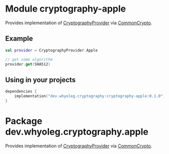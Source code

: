 # Module cryptography-apple

Provides implementation of [CryptographyProvider][CryptographyProvider] via
[CommonCrypto](https://developer.apple.com/library/archive/documentation/Security/Conceptual/cryptoservices/Introduction/Introduction.html).

## Example

```kotlin
val provider = CryptographyProvider.Apple

// get some algorithm
provider.get(SHA512)
```

## Using in your projects

```kotlin
dependencies {
    implementation("dev.whyoleg.cryptography:cryptography-apple:0.1.0")
}
```

# Package dev.whyoleg.cryptography.apple

Provides implementation of [CryptographyProvider][CryptographyProvider] via
[CommonCrypto](https://developer.apple.com/library/archive/documentation/Security/Conceptual/cryptoservices/Introduction/Introduction.html).

<!--- MODULE cryptography-apple -->

[CryptographyProvider]: https://whyoleg.github.io/cryptography-kotlin/api/cryptography-core/dev.whyoleg.cryptography.provider/-cryptography-provider/index.html

<!--- END -->
